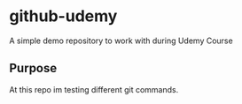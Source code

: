 # github-udemy
A simple demo repository to work with during Udemy Course

## Purpose
At this repo im testing different git commands. 
